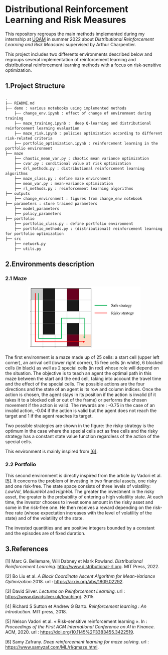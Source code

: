 # **Distributional Reinforcement Learning and Risk Measures**

This repository regroups the main methods implemented during my internship at [UQAM](https://sciences.uqam.ca) in summer 2022 about *Distributional Reinforcement Learning and Risk Measures* supervised  by Arthur Charpentier.

This project includes two differents environments described below and regroups several implementation of reinforcement learning and distributional reinforcement learning methods with a focus on risk-sensitive optimization.


## **1.Project Structure**


```
.
├── README.md
├── demo : various notebooks using implemented methods
    ├── change_env.ipynb : effect of change of environment during training
    ├── maze_training.ipynb :  deep Q-learning and distributional reinforcement learning evaluation 
    ├── maze_risk.ipynb : policies optimization according to different risk-related criteria
    ├── portfolio_optimization.ipynb : reinforcement learning in the portfolio environment
├── maze
    ├── chaotic_mean_var.py : chaotic mean variance optimization
    ├── cvar.py : conditional value at risk optimization
    ├── drl_methods.py : distributional reinforcement learning algorithms
    ├── maze_class.py : define maze environment
    ├── mean_var.py : mean-variance optimization
    ├── rl_methods.py : reinforcement learning algorithms
├── outputs
    ├── change_environment : figures from change_env notebook
├── parameters : store trained parameters
    ├── model_parameters
    ├── policy_parameters
├── portfolio
    ├── portfolio_class.py : define portfolio environment
    ├── portfolio_methods.py : (distributional) reinforcement learning for portfolio optimization
├── src
    ├── network.py
    ├── utils.py

``` 

## **2.Environments description**

### 2.1 Maze

<p align="center">
  <img src="outputs/maze.png" alt="Maze environment" background-color="red" title="Maze environment" width="360" height="200">
</p>

The first environment is a maze made up of 25 cells: a start cell (upper left corner), an arrival cell (lower right corner), 15 free cells (in white), 6 blocked cells (in black) as well as 2 special cells (in red) whose role will depend on the situation. The objective is to teach an agent the optimal path in this maze between the start and the end cell, taking into account the travel time and the effect of the special cells. The possible actions are the four directions and the state of an agent is its row and column indices. Once the action is chosen, the agent stays in its position if the action is invalid (if it takes it to a blocked cell or out of the frame) or performs the chosen movement if the action is valid. The rewards are : -0.75 in the case of an invalid action, -0.04 if the action is valid but the agent does not reach the target and 1 if the agent reaches its target.

Two possible strategies are shown in the figure: the risky strategy is the optimum in the case where the special cells act as free cells and the risky strategy has a constant state value function regardless of the action of the special cells.

This environment is mainly inspired from [[6]](https://www.samyzaf.com/ML/rl/qmaze.html).

### 2.2 Portfolio

This second environment is directly inspired from the article by Vadori et al. [[5]](https://doi.org/10.1145%2F3383455.3422519). It concerns the problem of investing in two financial assets, one risky and one risk-free. The state space consists of three levels of volatility: *LowVol*, *MediumVol* and *HighVol*. The greater the investment in the risky asset, the greater is the probability of entering a high volatility state. At each time, the investor chooses to invest some amount in the risky asset and some in the risk-free one. He then receives a reward depending on the risk-free rate (whose expectation increases with the level of volatility of the state) and of the volatility of the state.

The invested quantities and are positive integers bounded by a constant and the episodes are of fixed duration.

## **3.References**
 [1] Marc G. Bellemare, Will Dabney et Mark Rowland. *Distributional Reinforcement
Learning*. http://www.distributional-rl.org. MIT Press, 2022.

 [2] Bo Liu et al. *A Block Coordinate Ascent Algorithm for Mean-Variance Optimization*.2018. url : https://arxiv.org/abs/1809.02292.

 [3] David Silver. *Lectures on Reinforcement Learning*. url : https://www.davidsilver.uk/teaching/. 2015.

 [4] Richard S Sutton et Andrew G Barto. *Reinforcement learning : An introduction*. MIT
press, 2018.

 [5] Nelson Vadori et al. « Risk-sensitive reinforcement learning ». In : *Proceedings of the
First ACM International Conference on AI in Finance*. ACM, 2020. url : https://doi.org/10.1145%2F3383455.3422519.

 [6] Samy Zafrany. *Deep reinforcement learning for maze solving*. url : https://www.samyzaf.com/ML/rl/qmaze.html.



    

